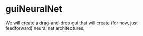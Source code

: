 # guiNeuralNet
We will create a drag-and-drop gui that will create (for now, just feedforward) neural net architectures.
